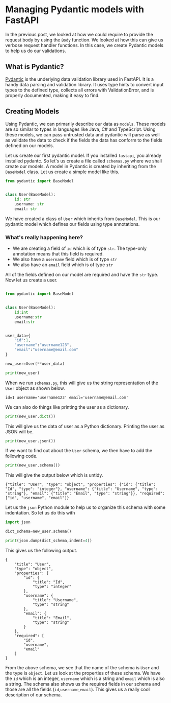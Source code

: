 # Managing Pydantic models with FastAPI

In the previous post, we looked at how we could require to provide the request body by using the `Body` function. We looked at how this can give us verbose request handler functions. In this case, we create Pydantic models to help us do our validations.

## What is Pydantic?

[Pydantic](https://pydantic-docs.helpmanual.io/) is the underlying data validation library used in FastAPI. It is a handy data parsing and validation library. It uses type hints to convert input types to the defined type, collects all errors with ValidationError, and is properly documented, making it easy to find.

## Creating Models

Using Pydantic, we can primarily describe our data as `models`. These models are so similar to types in languages like Java, C# and TypeScript. Using these models, we can pass untrusted data and pydantic will parse as well as validate the data to check if the fields the data has conform to the fields defined on our models.

Let us create our first pydantic model. If you installed `fastapi`, you already installed pydantc. So let's us create a file called `schemas.py` where we shall create our models. A model in Pydantic is created by inheriting from the `BaseModel` class. Let us create a simple model like this.

```python
from pydantic import BaseModel


class User(BaseModel):
    id: str 
    username: str
    email: str
```  
We have created a class of `User` which inherits from `BaseModel`. This is our pydantic model which defines our fields using type annotations.  

### What's really happening here?
- We are creating a field of `id` which is of type `str`. The type-only annotation means that this field is required. 
- We also have a `username` field which is of type `str`
- We also have an `email` field which is of type `str`  

All of the fields defined on our model are required and have the `str` type. Now let us create a user. 
```python

from pydantic import BaseModel


class User(BaseModel):
    id:int
    username:str
    email:str


user_data={
    "id":1,
    "username":"username123",
    "email":"username@email.com"
}

new_user=User(**user_data)

print(new_user)
```  

When we run `schemas.py`, this will give us the string representation of the `User` object as shown below. 
```
id=1 username='username123' email='username@email.com'
```  
We can also do things like printing the user as a dictionary.  
```python
print(new_user.dict())
```  
This will give us the data of user as a Python dictionary. Printing the user as JSON will be.  
```python
print(new_user.json())
```  

If we want to find out about the `User` schema, we then have to add the following code.  
```python
print(new_user.schema())
```  
This will give the output below which is untidy.  
```
{"title": "User", "type": "object", "properties": {"id": {"title": "Id", "type": "integer"}, "username": {"title": "Username", "type": "string"}, "email": {"title": "Email", "type": "string"}}, "required": ["id", "username", "email"]}
```  
Let us the `json` Python module to help us to organize this schema with some indentation. So let us do this with  
```python
import json

dict_schema=new_user.schema()

print(json.dump(dict_schema,indent=4))

```
This gives us the following output.  
```
{
    "title": "User",
    "type": "object",
    "properties": {
        "id": {
            "title": "Id",
            "type": "integer"
        },
        "username": {
            "title": "Username",
            "type": "string"
        },
        "email": {
            "title": "Email",
            "type": "string"
        }
    },
    "required": [
        "id",
        "username",
        "email"
    ]
}
```  
From the above schema, we see that the name of the schema is `User` and the type is `object`. Let us look at the properties of these schema. We have the `id` which is an integer, `username` which is a string and `email` which is also a string. The schema also shows us the required fields in our schema and those are all the fields (`id`,`username`,`email`). This gives us a really cool description of our schema.

